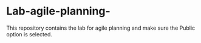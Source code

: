 # Lab-agile-planning-
This repository contains the lab for agile planning and make sure the Public option is selected.
